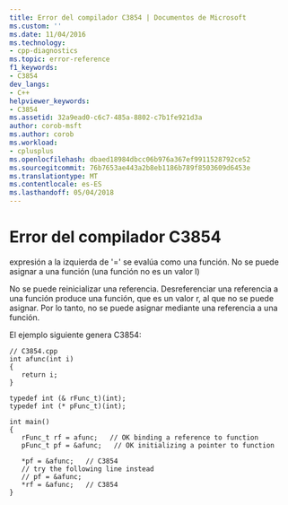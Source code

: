 ```yaml
---
title: Error del compilador C3854 | Documentos de Microsoft
ms.custom: ''
ms.date: 11/04/2016
ms.technology:
- cpp-diagnostics
ms.topic: error-reference
f1_keywords:
- C3854
dev_langs:
- C++
helpviewer_keywords:
- C3854
ms.assetid: 32a9ead0-c6c7-485a-8802-c7b1fe921d3a
author: corob-msft
ms.author: corob
ms.workload:
- cplusplus
ms.openlocfilehash: dbaed18984dbcc06b976a367ef9911528792ce52
ms.sourcegitcommit: 76b7653ae443a2b8eb1186b789f8503609d6453e
ms.translationtype: MT
ms.contentlocale: es-ES
ms.lasthandoff: 05/04/2018
---
```

# <a name="compiler-error-c3854"></a>Error del compilador C3854
expresión a la izquierda de '=' se evalúa como una función. No se puede asignar a una función (una función no es un valor l)  
  
 No se puede reinicializar una referencia. Desreferenciar una referencia a una función produce una función, que es un valor r, al que no se puede asignar. Por lo tanto, no se puede asignar mediante una referencia a una función.  
  
 El ejemplo siguiente genera C3854:  
  
```  
// C3854.cpp  
int afunc(int i)  
{  
   return i;  
}  
  
typedef int (& rFunc_t)(int);  
typedef int (* pFunc_t)(int);  
  
int main()  
{  
   rFunc_t rf = afunc;   // OK binding a reference to function  
   pFunc_t pf = &afunc;   // OK initializing a pointer to function  
  
   *pf = &afunc;   // C3854  
   // try the following line instead  
   // pf = &afunc;  
   *rf = &afunc;   // C3854  
}  
```